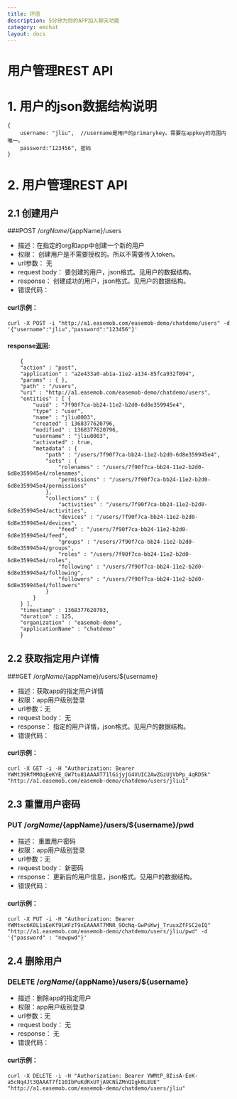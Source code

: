 ```yaml
---
title: 环信
description: 5分钟为你的APP加入聊天功能
category: emchat
layout: docs
---
```


# 用户管理REST API

# 1. 用户的json数据结构说明
	{
		username: "jliu",  //username是用户的primarykey。需要在appkey的范围内唯一。
		password:"123456", 密码
	}

# 2. 用户管理REST API
## 2.1 创建用户 ##

###POST /${orgName}/${appName}/users

- 描述：在指定的org和app中创建一个新的用户
- 权限： 创建用户是不需要授权的。所以不需要传入token。
- url参数： 无
- request body： 要创建的用户，json格式。见用户的数据结构。
- response： 创建成功的用户，json格式。见用户的数据结构。
- 错误代码：

#### curl示例：
		
	curl -X POST -i "http://a1.easemob.com/easemob-demo/chatdemo/users" -d '{"username":"jliu","password":"123456"}'

#### response返回:
		
		{
		"action" : "post",
		"application" : "a2e433a0-ab1a-11e2-a134-85fca932f094",
		"params" : { },
		"path" : "/users",
		"uri" : "http://a1.easemob.com/easemob-demo/chatdemo/users",
		"entities" : [ {
			"uuid" : "7f90f7ca-bb24-11e2-b2d0-6d8e359945e4",
			"type" : "user",
			"name" : "jliu0003",
			"created" : 1368377620796,
			"modified" : 1368377620796,
			"username" : "jliu0003",
			"activated" : true,			
			"metadata" : {
				"path" : "/users/7f90f7ca-bb24-11e2-b2d0-6d8e359945e4",
				"sets" : {
					"rolenames" : "/users/7f90f7ca-bb24-11e2-b2d0-6d8e359945e4/rolenames",
					"permissions" : "/users/7f90f7ca-bb24-11e2-b2d0-6d8e359945e4/permissions"
				},
				"collections" : {
					"activities" : "/users/7f90f7ca-bb24-11e2-b2d0-6d8e359945e4/activities",
					"devices" : "/users/7f90f7ca-bb24-11e2-b2d0-6d8e359945e4/devices",
					"feed" : "/users/7f90f7ca-bb24-11e2-b2d0-6d8e359945e4/feed",
					"groups" : "/users/7f90f7ca-bb24-11e2-b2d0-6d8e359945e4/groups",
					"roles" : "/users/7f90f7ca-bb24-11e2-b2d0-6d8e359945e4/roles",
					"following" : "/users/7f90f7ca-bb24-11e2-b2d0-6d8e359945e4/following",
    				"followers" : "/users/7f90f7ca-bb24-11e2-b2d0-6d8e359945e4/followers"
      			}
    		}
      	} ],
      	"timestamp" : 1368377620793,
      	"duration" : 125,
      	"organization" : "easemob-demo",
      	"applicationName" : "chatdemo"
		}
  


## 2.2 获取指定用户详情 ##

###GET /${orgName}/${appName}/users/${username}

- 描述：获取app的指定用户详情
- 权限：app用户级别登录
- url参数：无
- request body： 无
- response： 指定的用户详情，json格式。见用户的数据结构。
- 错误代码：

#### curl示例：
		
	curl -X GET -i -H "Authorization: Bearer YWMt39RfMMOqEeKYE_GW7tu81AAAAT71lGijyjG4VUIC2AwZGzUjVbPp_4qRD5k" "http://a1.easemob.com/easemob-demo/chatdemo/users/jliu1"

## 2.3 重置用户密码 ##

### PUT /${orgName}/${appName}/users/${username}/pwd

- 描述： 重置用户密码
- 权限：app用户级别登录
- url参数：无
- request body： 新密码
- response： 更新后的用户信息，json格式。见用户的数据结构。
- 错误代码：
 
#### curl示例：
		
	curl -X PUT -i -H "Authorization: Bearer YWMtxc6K0L1aEeKf9LWFzT9xEAAAAT7MNR_9OcNq-GwPsKwj_TruuxZfFSC2eIQ" "http://a1.easemob.com/easemob-demo/chatdemo/users/jliu/pwd" -d '{"password" : "newpwd"}'



## 2.4 删除用户 ##

### DELETE /${orgName}/${appName}/users/${username}
- 描述：删除app的指定用户
- 权限：app用户级别登录
- url参数：无
- request body： 无
- response： 无
- 错误代码：

#### curl示例：
		
	curl -X DELETE -i -H "Authorization: Bearer YWMtP_8IisA-EeK-a5cNq4Jt3QAAAT7fI10IbPuKdRxUTjA9CNiZMnQIgk0LEUE" "http://a1.easemob.com/easemob-demo/chatdemo/users/jliu"